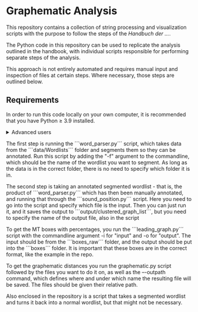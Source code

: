 # Graphematic Analysis

This repository contains a collection of string processing and visualization scripts with the purpose to follow the steps of the *_Handbuch der ..._*.

The Python code in this repository can be used to replicate the analysis outlined in the handbook, with individual scripts responsible for performing separate steps of the analysis. 

This approach is not entirely automated and requires manual input and inspection of files at certain steps. Where necessary, those steps are outlined below.

## Requirements

In order to run this code locally on your own computer, it is recommended that you have Python ≥ 3.9 installed. 

<details>
<summary> Advanced users</summary>
We recommend installing packages from the requirements.txt file in a virtual environment to avoid potential conflicts with existing Python installations. A minimal script for this is provided in setup.sh, which should be satisfactory for macOS and Linux. For Windows users, we recommend enabling the [Windows Subsytem for Linux](https://learn.microsoft.com/en-us/windows/wsl/about).
</details>


The first step is running the ´´´word_parser.py´´´ script, which takes data from the ´´´data/Wordlists´´´ folder and segments them so they can be annotated. Run this script by adding the 
"-f" argument to the commandline, which should be the name of the wordlist you want to segment. As long as the data is in the correct folder, there is no need to specify which folder it is in.

The second step is taking an annotated segmented wordlist - that is, the product of ´´´word_parser.py´´´ which has then been manually annotated, and running that through the ´´´sound_position.py´´´ script.
Here you need to go into the script and specify which file is the input. Then you can just run it, and it saves the output to ´´´output/clustered_graph_list´´´, but you need to specify the name of the output file, also in the script

To get the MT boxes with percentages, you run the ´´´leading_graph.py´´´ script with the commandline argument -i  for "input" and -o for "output". The input should be from the ´´´boxes_raw´´´
folder, and the output should be put into the ´´´boxes´´´ folder. It is important that these boxes are in the correct format, like the example in the repo. 

To get the graphematic distances you run the graphematic.py script followed by the files you want to do it on, as well as the –-outpath command, which defines where and under which name the resulting file will be saved. 
The files should be given their relative path. 

Also enclosed in the repository is a script that takes a segmented wordlist and turns it back into a normal wordlist, but that might not be necessary. 
